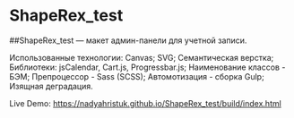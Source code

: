 # ShapeRex_test


##ShapeRex_test — макет админ-панели для учетной записи.

Использованные технологии:
Canvas;
SVG;
Семантическая верстка;
Библиотеки: jsCalendar, Cart.js, Progressbar.js; 
Наименование классов - БЭМ;
Препроцессор - Sass (SCSS);
Автомотизация - сборка Gulp; 
Изящная деградация.

Live Demo: https://nadyahristuk.github.io/ShapeRex_test/build/index.html
